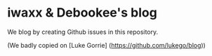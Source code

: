 # iwaxx & Debookee's blog

We blog by creating Github issues in this repository.

(We badly copied on [Luke Gorrie] (https://github.com/lukego/blog))
